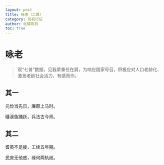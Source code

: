 ```yaml
---
layout: post
title: 咏老（二首）
category: 司机行记
author: 北辕司机
toc: true
---
```


# 咏老

> 观“七普”数据，见我辈重任在肩，为响应国家号召，积极应对人口老龄化、激发老龄社会活力，有感而作。

## 其一

元俭当先日，廉颇上马时。

磻溪鱼踊跃，兵法古今师。

## 其二

耆英不足疲，工续五年期。

民庶无他惑，缘何两轨歧。